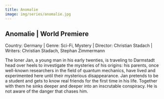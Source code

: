 ```yaml
---
title: Anomalie
image: img/series/anomalie.jpg
---
```

## Anomalie | World Premiere
Country: Germany | Genre: Sci-Fi, Mystery | Director: Christian Stadach | Writers: Christian Stadach, Stephan Zimmermann

The loner Jan, a young man in his early twenties, is traveling to Darmstadt head over heels to investigate the mysteries of his origins: his parents, once well-known researchers in the field of quantum mechanics, have lived and experimented here until their mysterious disappearance. Jan pretends to be a student and gets to know real friends for the first time in his life. Together with them he sinks deeper and deeper into an inscrutable conspiracy. He is not aware of the danger that chases him.